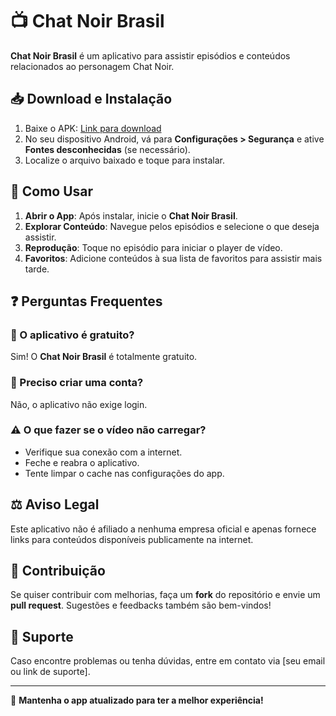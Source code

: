 # 📺 Chat Noir Brasil

**Chat Noir Brasil** é um aplicativo para assistir episódios e conteúdos relacionados ao personagem Chat Noir.

## 📥 Download e Instalação

1. Baixe o APK: [Link para download]([#](https://apkpure.com/p/io.kodular.gabrieldiasrocha14.splash_screen)) 
2. No seu dispositivo Android, vá para **Configurações > Segurança** e ative **Fontes desconhecidas** (se necessário).
3. Localize o arquivo baixado e toque para instalar.

## 🚀 Como Usar

1. **Abrir o App**: Após instalar, inicie o **Chat Noir Brasil**.
2. **Explorar Conteúdo**: Navegue pelos episódios e selecione o que deseja assistir.
3. **Reprodução**: Toque no episódio para iniciar o player de vídeo.
4. **Favoritos**: Adicione conteúdos à sua lista de favoritos para assistir mais tarde.

## ❓ Perguntas Frequentes

### 📌 O aplicativo é gratuito?
Sim! O **Chat Noir Brasil** é totalmente gratuito.

### 🔐 Preciso criar uma conta?
Não, o aplicativo não exige login.

### ⚠ O que fazer se o vídeo não carregar?
- Verifique sua conexão com a internet.
- Feche e reabra o aplicativo.
- Tente limpar o cache nas configurações do app.

## ⚖ Aviso Legal

Este aplicativo não é afiliado a nenhuma empresa oficial e apenas fornece links para conteúdos disponíveis publicamente na internet.

## 🤝 Contribuição

Se quiser contribuir com melhorias, faça um **fork** do repositório e envie um **pull request**. Sugestões e feedbacks também são bem-vindos!

## 📧 Suporte

Caso encontre problemas ou tenha dúvidas, entre em contato via [seu email ou link de suporte].

---

📌 **Mantenha o app atualizado para ter a melhor experiência!**
